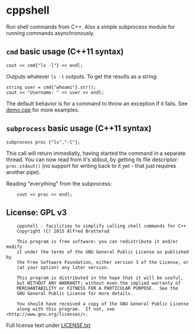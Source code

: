 # cppshell
Run shell commands from C++. Also a simple subprocess module for running commands asynchronously.

## `cmd` basic usage (C++11 syntax)

```
cout << cmd{"ls -l"} << endl;
```
Outputs whatever `ls -l` outputs. To get the results as a string:

```
string user = cmd{"whoami"}.str();
cout << "Username: " << user << endl;
```

The default behavior is for a command to throw an exception if it fails. See [demo.cpp](example/demo.cpp) for more examples.

## `subprocess` basic usage (C++11 syntax)
```
subprocess proc {"ls","-l"};
```
This call will return immediatly, having started the command in a separate thread. You can now read from it's stdout, by getting its file descriptor: `proc.stdout()` (no support for writing back to it yet - that just requires another pipe).  

Reading "everything" from the subprocess:
```
    cout << proc << endl;
```

## License: GPL v3
```
    cppshell - facilities to simplify calling shell commands for C++
    Copyright (C) 2015 Alfred Bratterud

    This program is free software: you can redistribute it and/or modify
    it under the terms of the GNU General Public License as published by
    the Free Software Foundation, either version 3 of the License, or
    (at your option) any later version.

    This program is distributed in the hope that it will be useful,
    but WITHOUT ANY WARRANTY; without even the implied warranty of
    MERCHANTABILITY or FITNESS FOR A PARTICULAR PURPOSE.  See the
    GNU General Public License for more details.

    You should have received a copy of the GNU General Public License
    along with this program.  If not, see <http://www.gnu.org/licenses/>.

```
Full license text under [LICENSE.txt](./LICENSE.txt)
